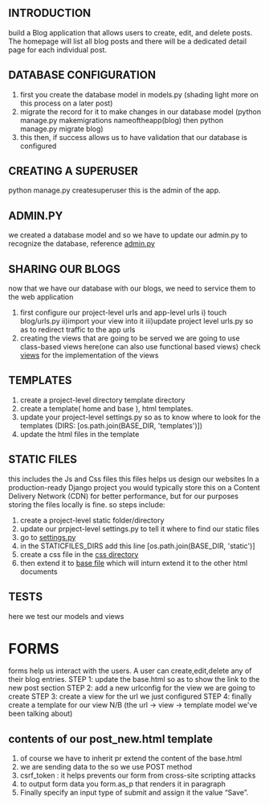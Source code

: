 ## INTRODUCTION
build a Blog application that allows users to create, edit, and delete
posts. The homepage will list all blog posts and there will be a dedicated detail page
for each individual post.
## DATABASE CONFIGURATION
1. first you create the database model in models.py
    (shading light more on this process on a later post)
2. migrate the record for it to make changes in our database model
    (python manage.py makemigrations nameoftheapp(blog) then python manage.py migrate blog)
3. this then, if success allows us to have validation that our database is configured

## CREATING A SUPERUSER
python manage.py createsuperuser
this is the admin of the app.

## ADMIN.PY
we created a database model and so we have to update our admin.py to recognize the database, reference [admin.py](./blog/admin.py)

## SHARING OUR BLOGS
now that we have our database with our blogs, we need to service them to the web application
1. first configure our project-level urls and app-level urls
    i) touch blog/urls.py
    ii)import your view into it
    iii)update project level urls.py so as to redirect traffic to the app urls
2. creating the views that are going to be served
    we are going to use class-based views here(one can also use functional based views)
    check [views](./blog/views.py) for the implementation of the views

## TEMPLATES
1. create a project-level directory template directory
2. create a template( home and base ), html templates.
3. update your project-level settings.py so as to know where to look for the templates (DIRS: [os.path.join(BASE_DIR, 'templates')])
4. update the html files in the template

## STATIC FILES
this includes the Js and Css files
this files helps us design our websites
In a production-ready Django project you would typically store this on a Content
Delivery Network (CDN) for better performance, but for our purposes storing the
files locally is fine.
so steps include:
1. create a project-level static folder/directory
2. update our prpject-level settings.py to tell it where to find our static files
3. go to [settings.py](./blog_project/settings.py)
4. in the STATICFILES_DIRS add this line [os.path.join(BASE_DIR, 'static')]
5. create a css file in the [css directory](./static/css/base.css)
6. then extend it to [base file](./templates/base.html) which will inturn extend it to the other html documents



## TESTS
here we test our models and views



# FORMS
forms help us interact with the users.  A user can create,edit,delete any of their blog entries.
STEP 1:
    update the base.html so as to show the link to the new post section
STEP 2:
    add a new urlconfig for the view we are going to create
STEP 3:
    create a view for the url we just configured
STEP 4:
    finally create a template for our view
N/B (the url -> view -> template model we've been talking about)

## contents of our post_new.html template
1. of course we have to inherit pr extend the content of the base.html
2. we are sending data to the so we use POST method
3. csrf_token : it helps prevents our form from cross-site scripting attacks
4. to output form data you form.as_p that renders it in paragraph
5. Finally specify an input type of submit and assign it the value “Save”.